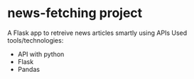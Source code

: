 # news-fetching project
A Flask app to retreive news articles smartly using APIs
Used tools/technologies:
- API with python 
- Flask
- Pandas 
